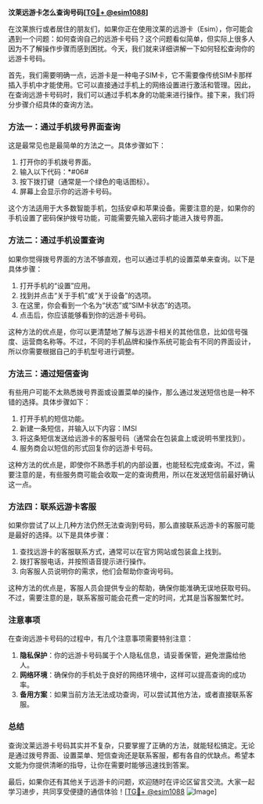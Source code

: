**汶莱远游卡怎么查询号码[[TG💪+ @esim1088](https://t.me/s/esim1088)]**

在汶莱旅行或者居住的朋友们，如果你正在使用汶莱的远游卡（Esim），你可能会遇到一个问题：如何查询自己的远游卡号码？这个问题看似简单，但实际上很多人因为不了解操作步骤而感到困扰。今天，我们就来详细讲解一下如何轻松查询你的远游卡号码。

首先，我们需要明确一点，远游卡是一种电子SIM卡，它不需要像传统SIM卡那样插入手机中才能使用。它可以直接通过手机上的网络设置进行激活和管理。因此，在查询远游卡号码时，我们可以通过手机本身的功能来进行操作。接下来，我们将分步骤介绍具体的查询方法。

### 方法一：通过手机拨号界面查询

这是最常见也是最简单的方法之一。具体步骤如下：

1. 打开你的手机拨号界面。
2. 输入以下代码：*#06#
3. 按下拨打键（通常是一个绿色的电话图标）。
4. 屏幕上会显示你的远游卡号码。

这个方法适用于大多数智能手机，包括安卓和苹果设备。需要注意的是，如果你的手机设置了密码保护拨号功能，可能需要先输入密码才能进入拨号界面。

### 方法二：通过手机设置查询

如果你觉得拨号界面的方法不够直观，也可以通过手机的设置菜单来查询。以下是具体步骤：

1. 打开手机的“设置”应用。
2. 找到并点击“关于手机”或“关于设备”的选项。
3. 在这里，你会看到一个名为“状态”或“SIM卡状态”的选项。
4. 点击后，你应该能够看到你的远游卡号码。

这种方法的优点是，你可以更清楚地了解与远游卡相关的其他信息，比如信号强度、运营商名称等。不过，不同的手机品牌和操作系统可能会有不同的界面设计，所以你需要根据自己的手机型号进行调整。

### 方法三：通过短信查询

有些用户可能不太熟悉拨号界面或设置菜单的操作，那么通过发送短信也是一种不错的选择。具体步骤如下：

1. 打开手机的短信功能。
2. 新建一条短信，并输入以下内容：IMSI
3. 将这条短信发送给远游卡的客服号码（通常会在包装盒上或说明书里找到）。
4. 服务商会以短信的形式回复你的远游卡号码。

这种方法的优点是，即使你不熟悉手机的内部设置，也能轻松完成查询。不过，需要注意的是，有些服务商可能会收取一定的查询费用，所以在发送短信前最好确认这一点。

### 方法四：联系远游卡客服

如果你尝试了以上几种方法仍然无法查询到号码，那么直接联系远游卡的客服可能是最好的选择。以下是具体步骤：

1. 查找远游卡的客服联系方式，通常可以在官方网站或包装盒上找到。
2. 拨打客服电话，并按照语音提示进行操作。
3. 向客服人员说明你的需求，他们会帮助你查询号码。

这种方法的优点是，客服人员会提供专业的帮助，确保你能准确无误地获取号码。不过，需要注意的是，联系客服可能会花费一定的时间，尤其是当客服繁忙时。

### 注意事项

在查询远游卡号码的过程中，有几个注意事项需要特别注意：

1. **隐私保护**：你的远游卡号码属于个人隐私信息，请妥善保管，避免泄露给他人。
2. **网络环境**：确保你的手机处于良好的网络环境中，这样可以提高查询的成功率。
3. **备用方案**：如果当前方法无法成功查询，可以尝试其他方法，或者直接联系客服。

### 总结

查询汶莱远游卡号码其实并不复杂，只要掌握了正确的方法，就能轻松搞定。无论是通过拨号界面、设置菜单、短信查询还是联系客服，都有各自的优缺点。希望本文能为你提供清晰的指导，让你在需要时能够迅速找到答案。

最后，如果你还有其他关于远游卡的问题，欢迎随时在评论区留言交流。大家一起学习进步，共同享受便捷的通信体验！[[TG💪+ @esim1088](https://t.me/s/esim1088) ![Image](https://i.postimg.cc/4NQfJmqS/Snipaste-2025-05-13-00-14-12.png)]